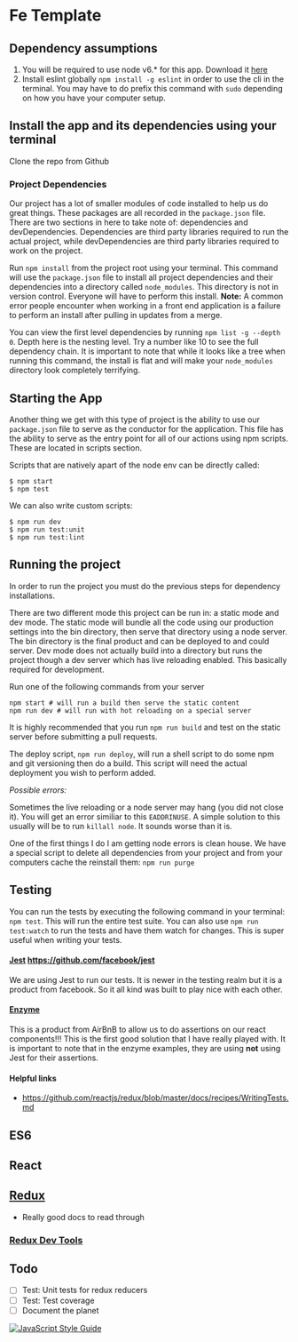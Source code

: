 # Fe Template

## Dependency assumptions

1. You will be required to use node v6.* for this app.  Download it [here](https://nodejs.org/en/)
1. Install eslint globally `npm install -g eslint` in order to use the cli in the terminal.  You may have to do prefix this command with `sudo` depending on how you have your computer setup.

## Install the app and its dependencies using your terminal

Clone the repo from Github

### Project Dependencies

Our project has a lot of smaller modules of code installed to help us do great things.  These packages are all recorded in the `package.json` file.  There are two sections in here to take note of: dependencies and devDependencies.  Dependencies are third party libraries required to run the actual project, while devDependencies are third party libraries required to work on the project.

Run `npm install` from the project root using your terminal.  This command will use the `package.json` file to install all project dependencies and their dependencies into a directory called `node_modules`.  This directory is not in version control.  Everyone will have to perform this install.  **Note:** A common error people encounter when working in a front end application is a failure to perform an install after pulling in updates from a merge.

You can view the first level dependencies by running `npm list -g --depth 0`.  Depth here is the nesting level.  Try a number like 10 to see the full dependency chain.  It is important to note that while it looks like a tree when running this command, the install is flat and will make your `node_modules` directory look completely terrifying.

## Starting the App

Another thing we get with this type of project is the ability to use our `package.json` file to serve as the conductor for the application.  This file has the ability to serve as the entry point for all of our actions using npm scripts.  These are located in scripts section.

Scripts that are natively apart of the node env can be directly called:

```
$ npm start
$ npm test
```

We can also write custom scripts:

```
$ npm run dev
$ npm run test:unit
$ npm run test:lint
```

## Running the project

In order to run the project you must do the previous steps for dependency installations.

There are two different mode this project can be run in: a static mode and dev mode.  The static mode will bundle all the code using our production settings into the bin directory, then serve that directory using a node server.  The bin directory is the final product and can be deployed to and could server.  Dev mode does not actually build into a directory but runs the project though a dev server which has live reloading enabled.  This basically required for development.

Run one of the following commands from your server

```
npm start # will run a build then serve the static content
npm run dev # will run with hot reloading on a special server
```

It is highly recommended that you run `npm run build` and test on the static server before submitting a pull requests.

The deploy script, `npm run deploy`, will run a shell script to do some npm and git versioning then do a build.  This script will need the actual deployment you wish to perform added.

*Possible errors:*

Sometimes the live reloading or a node server may hang (you did not close it).  You will get an error similiar to this `EADDRINUSE`.  A simple solution to this usually will be to run `killall node`.  It sounds worse than it is.

One of the first things I do I am getting node errors is clean house.  We have a special script to delete all dependencies from your project and from your computers cache the reinstall them: `npm run purge`

## Testing

You can run the tests by executing the following command in your terminal: `npm test`.  This will run the entire test suite.  You can also use `npm run test:watch` to run the tests and have them watch for changes.  This is super useful when writing your tests.

#### [Jest](https://facebook.github.io/jest/) https://github.com/facebook/jest

We are using Jest to run our tests.  It is newer in the testing realm but it is a product from facebook.  So it all kind was built to play nice with each other.

#### [Enzyme](http://airbnb.io/enzyme/)

This is a product from AirBnB to allow us to do assertions on our react components!!!  This is the first good solution that I have really played with.  It is important to note that in the enzyme examples, they are using **not** using Jest for their assertions.

#### Helpful links

- https://github.com/reactjs/redux/blob/master/docs/recipes/WritingTests.md

## ES6

## React

## [Redux](http://redux.js.org/)

- Really good docs to read through

### [Redux Dev Tools](https://github.com/gaearon/redux-devtools)

## Todo

- [ ] Test: Unit tests for redux reducers
- [ ] Test: Test coverage
- [ ] Document the planet

[![JavaScript Style Guide](https://cdn.rawgit.com/feross/standard/master/badge.svg)](https://github.com/feross/standard)
